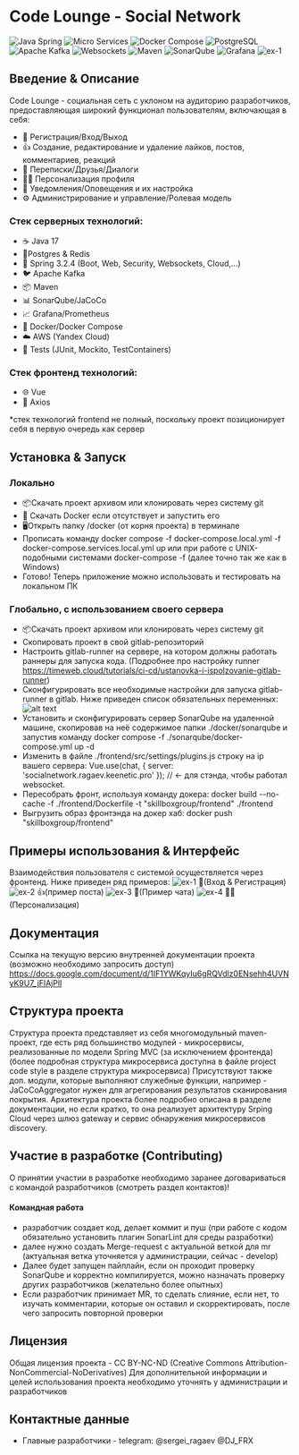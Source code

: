 # Code Lounge - Social Network

![Java Spring](https://img.shields.io/badge/java-spring-cian?logo=spring) ![Micro Services](https://img.shields.io/badge/micro-services-pink) ![Docker Compose](https://img.shields.io/badge/docker-compose-white) ![PostgreSQL](https://img.shields.io/badge/postgre-sql-blue) ![Apache Kafka](https://img.shields.io/badge/apache-kafka-red) ![Websockets](https://img.shields.io/badge/websockets-green) ![Maven](https://img.shields.io/badge/maven-blue) ![SonarQube](https://img.shields.io/badge/sonar-qube-blue) ![Grafana](https://img.shields.io/badge/grafana-orange)
![ex-1](https://i.imgur.com/mLnGxgG.png)
## Введение & Описание

Code Lounge - социальная сеть с уклоном на аудиторию разработчиков, предоставляющая широкий функционал пользователям, включающая в себя:

- 🔑 Регистрация/Вход/Выход
- 👍 Создание, редактирование и удаление лайков, постов, комментариев, реакций
- 💬 Переписки/Друзья/Диалоги
- 🧑‍🎤 Персонализация профиля
- 🔔 Уведомления/Оповещения и их настройка
- ⚙️ Администрирование и управление/Ролевая модель

### Стек серверных технологий:

- ☕ Java 17
- 💾Postgres & Redis
- 🌱 Spring 3.2.4 (Boot, Web, Security, Websockets, Cloud,...)
- 🐦 Apache Kafka
- 📦 Maven
- 📊 SonarQube/JaCoCo
- 📈 Grafana/Prometheus
- 🐳 Docker/Docker Compose
- ☁️ AWS (Yandex Cloud)
- 🧪 Tests (JUnit, Mockito, TestContainers)

### Стек фронтенд технологий:

- 🌐 Vue
- 📡 Axios

*стек технологий frontend не полный, поскольку проект позиционирует себя в первую очередь как сервер

## Установка & Запуск
### Локально
- 📦Скачать проект архивом или клонировать через систему git
- 🐳 Скачать Docker если отсутствует и запустить его
- 🖥️Открыть папку /docker (от корня проекта) в терминале
- Прописать команду docker compose -f docker-compose.local.yml -f docker-compose.services.local.yml up или при работе с UNIX-подобными системами docker-compose -f (далее точно так же как в Windows)
- Готово! Теперь приложение можно использовать и тестировать на локальном ПК
### Глобально, с использованием своего сервера
- 📦Скачать проект архивом или клонировать через систему git
- Скопировать проект в свой gitlab-репозиторий
- Настроить gitlab-runner на сервере, на котором должны работать раннеры для запуска кода. (Подробнее про настройку runner https://timeweb.cloud/tutorials/ci-cd/ustanovka-i-ispolzovanie-gitlab-runner)
- Сконфигурировать все необходимые настройки для запуска gitlab-runner в gitlab. Ниже приведен список обязательных переменных:
![alt text](https://i.imgur.com/llu67ui.png)
- Установить и сконфигурировать сервер SonarQube на удаленной машине, скопировав на неё содержимое папки
  ./docker/sonarqube и запустив команду docker compose -f ./sonarqube/docker-compose.yml up -d
- Изменить в файле ./frontend/src/settings/plugins.js строку на ip вашего сервера:
    Vue.use(chat, { server: 'socialnetwork.ragaev.keenetic.pro' }); // <- для стэнда, чтобы работал websocket.
- Пересобрать фронт, используя команду докера:
  docker build --no-cache -f ./frontend/Dockerfile -t "skillboxgroup/frontend" ./frontend
- Выгрузить образ фронтэнда на докер хаб:
  docker push "skillboxgroup/frontend"

## Примеры использования & Интерфейс
Взаимодействия пользователя с системой осуществляется через фронтенд. Ниже приведен ряд примеров:
![ex-1](https://i.imgur.com/mLnGxgG.png)
🔑(Вход & Регистрация)
![ex-2](https://i.imgur.com/ND9m1jy.png)
👍(пример поста)
![ex-3](https://i.imgur.com/bKUU1ol.png)
💬(Пример чата)
![ex-4](https://i.imgur.com/VEcMuII.png)
🧑‍🎤(Персонализация)
## Документация
Ссылка на текущую версию внутренней документации проекта (возможно необходимо запросить доступ)
https://docs.google.com/document/d/1IF1YWKqyIu6gRQVdlz0ENsehh4UVNyK9U7_jFlAjPlI
## Структура проекта
Структура проекта представляет из себя многомодульный maven-проект, где есть ряд большинство модулей - микросервисы, реализованные по модели Spring MVC (за исключением фронтенда) (более подробная структура микросервиса доступна в файле project code style в разделе структура микросервиса)
Присутствуют также доп. модули, которые выполняют служебные функции, например - JaCoCoAggregator нужен для агрегирования результатов сканирования покрытия.
Архитектура проекта более подробно описана в разделе документации, но если кратко, то она реализует архитектуру Srping Cloud через шлюз gateway и сервис обнаружения микросервисов discovery.
##  Участие в разработке (Contributing)
О принятии участии в разработке необходимо заранее договариваться с командой разработчиков (смотреть раздел контактов)!
#### Командная работа
- разработчик создает код, делает коммит и пуш (при работе  с кодом обязательно установить плагин SonarLint для среды разработки)
- далее нужно создать Merge-request с актуальной веткой для mr (актуальная ветка уточняется у администрации, сейчас - develop)
- Далее будет запущен пайплайн, если он проходит проверку SonarQube и корректно компилируется, можно назначать проверку других разработчиков (желательно более опытных)
- Если разработчик принимает MR, то сделать слияние, если нет, то изучать комментарии, которые он оставил и скорректировать, после чего запросить повторной проверки
## Лицензия
Общая лицензия проекта - CC BY-NC-ND (Creative Commons Attribution-NonCommercial-NoDerivatives)
Для дополнительной информации и целей использования проекта необходимо уточнять у администрации и разработчиков
## Контактные данные
- Главные разработчики - telegram: @sergei_ragaev @DJ_FRX

